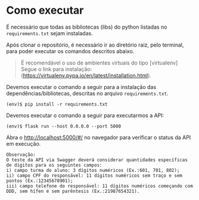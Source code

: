 # Como executar 


É necessário que todas as bibliotecas (libs) do python listadas no `requirements.txt` sejam instaladas.

Após clonar o repositório, é necessário ir ao diretório raiz, pelo terminal, para poder executar os comandos descritos abaixo.

> É recomendável o uso de ambientes virtuais do tipo [virtualenv]    
> Segue o link para instalação:(https://virtualenv.pypa.io/en/latest/installation.html).

Devemos executar o comando a seguir para a instalação das dependências/bibliotecas, descritas no arquivo `requirements.txt`.

```
(env)$ pip install -r requirements.txt
```

Devemos executar o comando a seguir para executarmos a API:

```
(env)$ flask run --host 0.0.0.0 --port 5000
```

Abra o [http://localhost:5000/#/](http://localhost:5000/#/) no navegador para verificar o status da API em execução.

```
Observação:
O teste da API via Swagger deverá considerar quantidades específicas de digitos para os seguintes campos:
i) campo turma do aluno: 3 dígitos numéricos (Ex.:601, 701, 802);
ii) campo CPF do responsável: 11 dígitos numéricos sem traço e sem pontos (Ex.:12345678901);
iii) campo telefone do responsável: 11 dígitos numéricos começando com DDD, sem hífen e sem parêntesis (Ex.:21987654321).
```
